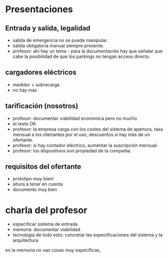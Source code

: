 # Presentaciones
## Entrada y salida, legalidad
- salida de emergencia no se puede manipular.
- salida obligatoria manual siempre presente.
- profesor: ahí hay un tema - para la documentación hay que señalar que cabe la posibilidad de que los parkings no tengan acceso directo.

## cargadores eléctricos
- medidor + sobrecarga
- no hay más

## tarificación (nosotros)
- profesor: documentar viabilidad económica pero no mucho
- el resto OK
- profesor: la empresa carga con los costes del sistema de apertura, tasa mensual a los ofertantes por el uso, descuentos si hay más de un ofertante.
- profesor: si hay contador eléctrico, aumentar la suscripción mensual.
- profesor: los dispositivos son propiedad de la compañía.

## requisitos del ofertante
- prototipo muy bien!
- altura a tener en cuenta
- documento muy bien

# charla del profesor
- especificar sistema de entrada 
- memoria: documentar viabilidad
- tecnología de todo esto: concretar las especificaciones del sistema y la arquitectura

en la memoria no van cosas muy específicas,
